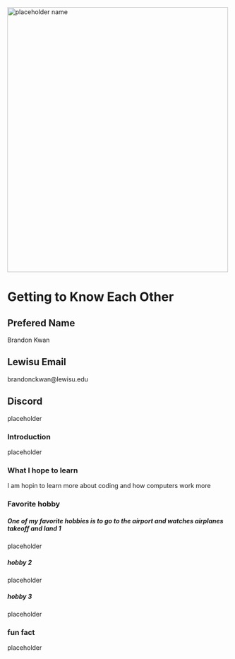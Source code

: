 <!DOCTYPE html>
<html>
<head> 
    <Link rel="stylesheet" href="me.css">
</head>
<body>
<img src="me.png placeholder" alt="placeholder name" width="500" height="600">
<h1>Getting to Know Each Other</h1>
<div class="box-one">
    <h2>Prefered Name</h2>
        <p>Brandon Kwan</p>
    <h2>Lewisu Email</h2>
        <p>brandonckwan@lewisu.edu</p>
    <h2>Discord</h2>
        <p>placeholder</p>
</div>
<div class="box-two">
    <h3>Introduction</h3>
        <p>placeholder</p>
    <h3>What I hope to learn</h3>
        <p>I am hopin to learn more about coding and how computers work more</p>
    <h3>Favorite hobby</h3>
        <h5>One of my favorite hobbies is to go to the airport and watches airplanes takeoff and land 1</h5>
        <p>placeholder</p>
        <h5>hobby 2</h5>
        <p>placeholder</p>
        <h5>hobby 3</h5>
        <p>placeholder</p>
    <h3>fun fact</h3>
        <p>placeholder</p>
